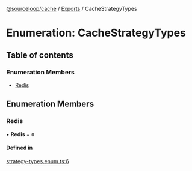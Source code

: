 [@sourceloop/cache](../README.md) / [Exports](../modules.md) / CacheStrategyTypes

# Enumeration: CacheStrategyTypes

## Table of contents

### Enumeration Members

- [Redis](CacheStrategyTypes.md#redis)

## Enumeration Members

### Redis

• **Redis** = ``0``

#### Defined in

[strategy-types.enum.ts:6](https://github.com/sourcefuse/loopback4-microservice-catalog/blob/93a7f917/packages/cache/src/strategy-types.enum.ts#L6)
